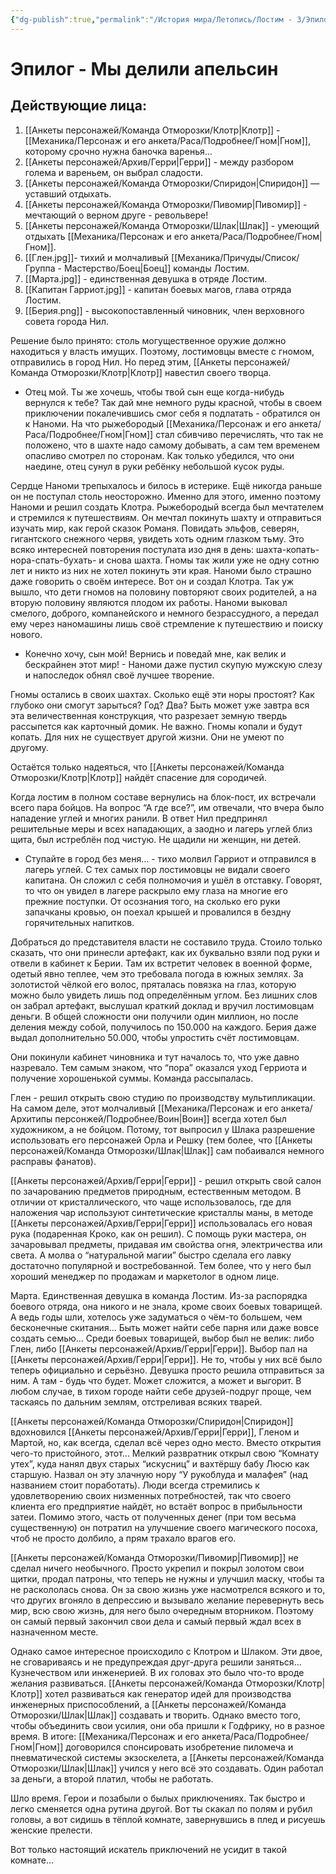 ```yaml
---
{"dg-publish":true,"permalink":"/История мира/Летопись/Лостим - 3/Эпилог - Мы делили апельсин/","noteIcon":"","created":"2025-07-12T09:55:54.292+03:00","updated":"2025-07-29T23:55:58.899+03:00"}
---
```


# Эпилог - Мы делили апельсин
## Действующие лица:
1. [[Анкеты персонажей/Команда Отморозки/Клотр\|Клотр]] - [[Механика/Персонаж и его анкета/Раса/Подробнее/Гном\|Гном]], которому срочно нужна баночка варенья…
2. [[Анкеты персонажей/Архив/Герри\|Герри]] - между разбором голема и вареньем, он выбрал сладости.
3. [[Анкеты персонажей/Команда Отморозки/Спиридон\|Спиридон]] — уставший отдыхать.
4. [[Анкеты персонажей/Команда Отморозки/Пивомир\|Пивомир]] - мечтающий о верном друге - револьвере!
5. [[Анкеты персонажей/Команда Отморозки/Шлак\|Шлак]] - умеющий отдыхать [[Механика/Персонаж и его анкета/Раса/Подробнее/Гном\|Гном]].
6. [[Глен.jpg]]- тихий и молчаливый [[Механика/Причуды/Список/Группа - Мастерство/Боец\|Боец]] команды Лостим. 
7. [[Марта.jpg]] - единственная девушка в отряде Лостим.
8. [[Капитан Гарриот.jpg]] - капитан боевых магов, глава отряда Лостим.
9. [[Берия.png]] - высокопоставленный чиновник, член верховного совета города Нил. 

  
Решение было принято: столь могущественное оружие должно находиться у власть имущих. Поэтому, лостимовцы вместе с гномом, отправились в город Нил. Но перед этим, [[Анкеты персонажей/Команда Отморозки/Клотр\|Клотр]] навестил своего творца. 

- Отец мой. Ты же хочешь, чтобы твой сын еще когда-нибудь вернулся к тебе? Так дай мне немного руды красной, чтобы в своем приключении покалечившись смог себя я подлатать - обратился он к Наноми. На что рыжебородый [[Механика/Персонаж и его анкета/Раса/Подробнее/Гном\|Гном]] стал сбивчиво перечислять, что так не положено, что в шахте надо самому добывать, а сам тем временем опасливо смотрел по сторонам. Как только убедился, что они наедине, отец сунул в руки ребёнку небольшой кусок руды. 

Сердце Наноми трепыхалось и билось в истерике. Ещё никогда раньше он не поступал столь неосторожно. Именно для этого, именно поэтому Наноми и решил создать Клотра. Рыжебородый всегда был мечтателем и стремился к путешествиям. Он мечтал покинуть шахту и отправиться изучать мир, как герой сказок Романя. Повидать эльфов, северян, гигантского снежного червя, увидеть хоть одним глазком тьму. Это всяко интересней повторения постулата изо дня в день: шахта-копать-нора-спать-бухать- и снова шахта. Гномы так жили уже не одну сотню лет и никто из них не хотел покинуть эти края. Наноми было страшно даже говорить о своём интересе. Вот он и создал Клотра. Так уж вышло, что дети гномов на половину повторяют своих родителей, а на вторую половину являются плодом их работы. Наноми выковал смелого, доброго, компанейского и немного безрассудного, а передал ему через наномашины лишь своё стремление к путешествию и поиску нового. 

- Конечно хочу, сын мой! Вернись и поведай мне, как велик и бескрайнен этот мир! - Наноми даже пустил скупую мужскую слезу и напоследок обнял своё лучшее творение.  

Гномы остались в своих шахтах. Сколько ещё эти норы простоят? Как глубоко они смогут зарыться? Год? Два? Быть может уже завтра вся эта величественная конструкция, что разрезает земную твердь рассыпется как карточный домик. Не важно. Гномы копали и будут копать. Для них не существует другой жизни. Они не умеют по другому. 

Остаётся только надеяться, что [[Анкеты персонажей/Команда Отморозки/Клотр\|Клотр]] найдёт спасение для сородичей. 

  

Когда лостим в полном составе вернулись на блок-пост, их встречали всего пара бойцов. На вопрос “А где все?”, им отвечали, что вчера было нападение углей и многих ранили. В ответ Нил предпринял решительные меры и всех нападающих, а заодно и лагерь углей близ щита, был истреблён под чистую. Не щадили ни женщин, ни детей. 

- Ступайте в город без меня… - тихо молвил Гарриот и отправился в лагерь углей. С тех самых пор лостимовцы не видали своего капитана. Он сложил с себя полномочия и ушёл в отставку. Говорят, то что он увидел в лагере раскрыло ему глаза на многие его прежние поступки. От осознания того, на сколько его руки запачканы кровью, он поехал крышей и провалился в бездну горячительных напитков. 

Добраться до представителя власти не составило труда. Стоило только сказать, что они принесли артефакт, как их буквально взяли под руки и отвели в кабинет к Берии. Там их встретит человек в военной форме, одетый явно теплее, чем это требовала погода в южных землях. За золотистой чёлкой его волос, пряталась повязка на глаз, которую можно было увидеть лишь под определённым углом. Без лишних слов он забрал артефакт, выслушал краткий доклад и вручил лостимовцам деньги. В общей сложности они получили один миллион, но после деления между собой, получилось по 150.000 на каждого. Берия даже выдал дополнительно 50.000, чтобы упростить счёт лостимовцам.

Они покинули кабинет чиновника и тут началось то, что уже давно назревало. Тем самым знаком, что “пора” оказался уход Герриота и получение хорошенькой суммы. Команда рассыпалась.

Глен - решил открыть свою студию по производству мультипликации. На самом деле, этот молчаливый [[Механика/Персонаж и его анкета/Архитипы персонжей/Подробнее/Воин\|Воин]] всегда хотел был художником, а не бойцом. Потому, тот выпросил у Шлака разрешение использовать его персонажей Орла и Решку (тем более, что [[Анкеты персонажей/Команда Отморозки/Шлак\|Шлак]] сам побаивался немного расправы фанатов). 

[[Анкеты персонажей/Архив/Герри\|Герри]] - решил открыть свой салон по зачарованию предметов природным, естественным методом. В отличии от кристаллического, что чаще использовалось, где для наложения чар используют синтетические кристаллы маны, в методе [[Анкеты персонажей/Архив/Герри\|Герри]] использовалась его новая рука (подаренная Кроко, как он решил). С помощь руки мастера, он зачаровывал предметы, придавая им свойства огня, электричества или света. А молва о “натуральной магии” быстро сделала его лавку достаточно популярной и востребованной. Тем более, что у него был хороший менеджер по продажам и маркетолог в одном лице.

Марта. Единственная девушка в команда Лостим. Из-за распорядка боевого отряда, она никого и не знала, кроме своих боевых товарищей. А ведь годы шли, хотелось уже задуматься о чём-то большем, чем бесконечные скитания… Быть может найти себе парня или даже вовсе создать семью… Среди боевых товарищей, выбор был не велик: либо Глен, либо [[Анкеты персонажей/Архив/Герри\|Герри]]. Выбор пал на [[Анкеты персонажей/Архив/Герри\|Герри]]. Не то, чтобы у них всё было теперь официально и серьёзно. Девушка просто решила отправиться за ним. А там - будь что будет. Может сложится, а может и выгорит. В любом случае, в тихом городе найти себе друзей-подруг проще, чем таскаясь по дальним землям, отстреливая всяких тварей. 

  

[[Анкеты персонажей/Команда Отморозки/Спиридон\|Спиридон]] вдохновился [[Анкеты персонажей/Архив/Герри\|Герри]], Гленом и Мартой, но, как всегда, сделал всё через одно место. Вместо открытия чего-то пристойного, этот… Мелкий развратник открыл свою “Комнату утех”, куда нанял двух старых “искусниц” и вахтёршу бабу Люсю как старшую. Назвал он эту злачную нору “У рукоблуда и малафея” (над названием стоит поработать). Люди всегда стремились к удовлетворению своих низменных потребностей, так что своего клиента его предприятие найдёт, но встаёт вопрос в прибыльности затеи. Помимо этого, часть от полученных денег (при том весьма существенную) он потратил на улучшение своего магического посоха, чтоб не просто долбило, а прям трахало врагов его. 

[[Анкеты персонажей/Команда Отморозки/Пивомир\|Пивомир]] не сделал ничего необычного. Просто укрепил и покрыл золотом свои щитки, продал патроны, что теперь не нужны и улучшил маску, чтобы та не раскололась снова. Он за свою жизнь уже насмотрелся всякого и то, что других вгоняло в депрессию и вызывало желание перевернуть весь мир, всю свою жизнь, для него было очередным вторником. Поэтому он самый первый закончил свои дела и самый первый ждал всех в назначенном месте. 

Однако самое интересное происходило с Клотром и Шлаком. Эти двое, не сговариваясь и не предупреждая друг-друга решили заняться… Кузнечеством или инженерией. В их головах это было что-то вроде желания развиваться. [[Анкеты персонажей/Команда Отморозки/Клотр\|Клотр]] хотел развиваться как генератор идей для производства инженерных приспособлений, а [[Анкеты персонажей/Команда Отморозки/Шлак\|Шлак]] создавать и творить. Однако вместо того, чтобы объединить свои усилия, они оба пришли к Годфрику, но в разное время. В итоге: [[Механика/Персонаж и его анкета/Раса/Подробнее/Гном\|Гном]] договорился спонсировать изобретение пиломеча и пневматической системы экзоскелета, а [[Анкеты персонажей/Команда Отморозки/Шлак\|Шлак]] учился у него всё это создавать. Один работал за деньги, а второй платил, чтобы не работать. 

Шло время. Герои и позабыли о былых приключениях. Так быстро и легко сменяется одна рутина другой. Вот ты скакал по полям и рубил головы, а вот сидишь в тёплой комнате, завернувшись в плед и рисуешь женские прелести. 

Вот только настоящий искатель приключений не усидит в такой комнате…
